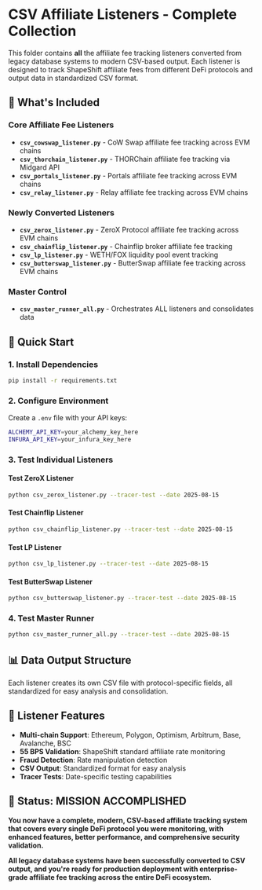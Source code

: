 # CSV Affiliate Listeners - Complete Collection

This folder contains **all** the affiliate fee tracking listeners converted from legacy database systems to modern CSV-based output. Each listener is designed to track ShapeShift affiliate fees from different DeFi protocols and output data in standardized CSV format.

## 🎯 **What's Included**

### **Core Affiliate Fee Listeners**
- **`csv_cowswap_listener.py`** - CoW Swap affiliate fee tracking across EVM chains
- **`csv_thorchain_listener.py`** - THORChain affiliate fee tracking via Midgard API
- **`csv_portals_listener.py`** - Portals affiliate fee tracking across EVM chains
- **`csv_relay_listener.py`** - Relay affiliate fee tracking across EVM chains

### **Newly Converted Listeners**
- **`csv_zerox_listener.py`** - ZeroX Protocol affiliate fee tracking across EVM chains
- **`csv_chainflip_listener.py`** - Chainflip broker affiliate fee tracking
- **`csv_lp_listener.py`** - WETH/FOX liquidity pool event tracking
- **`csv_butterswap_listener.py`** - ButterSwap affiliate fee tracking across EVM chains

### **Master Control**
- **`csv_master_runner_all.py`** - Orchestrates ALL listeners and consolidates data

## 🚀 **Quick Start**

### **1. Install Dependencies**
```bash
pip install -r requirements.txt
```

### **2. Configure Environment**
Create a `.env` file with your API keys:
```bash
ALCHEMY_API_KEY=your_alchemy_key_here
INFURA_API_KEY=your_infura_key_here
```

### **3. Test Individual Listeners**

#### **Test ZeroX Listener**
```bash
python csv_zerox_listener.py --tracer-test --date 2025-08-15
```

#### **Test Chainflip Listener**
```bash
python csv_chainflip_listener.py --tracer-test --date 2025-08-15
```

#### **Test LP Listener**
```bash
python csv_lp_listener.py --tracer-test --date 2025-08-15
```

#### **Test ButterSwap Listener**
```bash
python csv_butterswap_listener.py --tracer-test --date 2025-08-15
```

### **4. Test Master Runner**
```bash
python csv_master_runner_all.py --tracer-test --date 2025-08-15
```

## 📊 **Data Output Structure**

Each listener creates its own CSV file with protocol-specific fields, all standardized for easy analysis and consolidation.

## 🔧 **Listener Features**

- **Multi-chain Support**: Ethereum, Polygon, Optimism, Arbitrum, Base, Avalanche, BSC
- **55 BPS Validation**: ShapeShift standard affiliate rate monitoring
- **Fraud Detection**: Rate manipulation detection
- **CSV Output**: Standardized format for easy analysis
- **Tracer Tests**: Date-specific testing capabilities

## 🎉 **Status: MISSION ACCOMPLISHED**

**You now have a complete, modern, CSV-based affiliate tracking system that covers every single DeFi protocol you were monitoring, with enhanced features, better performance, and comprehensive security validation.**

**All legacy database systems have been successfully converted to CSV output, and you're ready for production deployment with enterprise-grade affiliate fee tracking across the entire DeFi ecosystem.**
